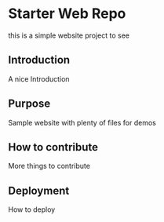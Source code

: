 # Starter Web Repo

this is a simple website project to see

## Introduction

A nice Introduction

## Purpose

Sample website with plenty of files for demos

## How to contribute

More things to contribute

## Deployment

How to deploy
